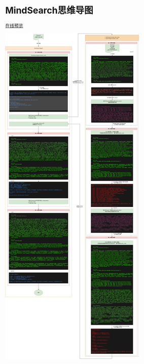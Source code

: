 # MindSearch思维导图
[在线预览](https://app.diagrams.net/?tags=%7B%7D&lightbox=1&highlight=0000ff&edit=_blank&layers=1&nav=1&title=MindSearch%E8%B0%83%E7%94%A8%E9%80%BB%E8%BE%91.drawio#R%3Cmxfile%3E%3Cdiagram%20name%3D%22Page-1%22%20id%3D%22MPWGc2Xjr0jboXtyPSAv%22%3E7X1rc9u20vCv8Zz0mbGHpHgBP5K69PRMm%2BZp%2Bpy27xePLNG2UllyJDmJ%2B%2BtfAAuACwKkSN0sO5imiUSRILC7WOx9L3r9h28%2FrsaP978sp8X8IvCm3y56g4sgCFLPp%2F%2BwK89wxQ%2B8EK7crWZTca288HH2TyEueuLq02xarLUbN8vlfDN71C9OlotFMdlo18ar1fKrftvtcq6%2F9XF8VxgXPk7Gc%2FPqH7Pp5h6ukiApr%2F%2B7mN3dyzf7cQq%2FPIzlzWIl6%2FvxdPkVXeoNL3r91XK5gU8P3%2FrFnEFPwgWeG9X8qia2KhabNg%2F89v7XT7fvP3xb%2FPfbzx%2F%2BPZ73P338eCkm%2B2U8fxILFpPdPEsIFFMKEPF1udrcL%2B%2BWi%2FF8WF7NV8unxbRgr%2FHot%2FKen5fLR3rRpxc%2FFZvNs8Du%2BGmzpJfuNw9z8Stdwer5T%2Fb8VSS%2F%2FiWG418G37Rvz%2BKbCQIBlfXyaTUpGtbdE6Q0Xt0V4tH%2F%2FePxrjeeX28m63%2BT3%2F%2F%2BNe%2BN%2F3vZE8hjQEBvEBD%2BsVg%2BFHRC9IZVMR9vZl90qhkL4rtT96lHPyxndM6BJ3dKFMEjz%2FK7pw8BMxVPlVimH9A0yksc9x3oQG43TAhDcpF7F6R3MUwu0vAiIxfD6CKjH5KLYcy%2BZj67kg4vSG6lmp%2FHN5QdaJgez2d3C%2Fp5QjFWrOiFL8VqM6PbLRM%2FPMymUyCqYj37Z3zDx2O4fmRL58CI8otoYMV%2BI4nTFxXfbDxDvETblhpuxVPelReGgnvtim55y%2FL2dl0cBZM9y46O5xsGQQ1D8ecnxnny%2BWxRXN4LFpbRW3yPgiHi8JX30E934l8%2B0u2SL8YcjP1wuebbnA8VPX6zDzTsXRDvIvU%2BPxV0teKbL8enC4dX6K%2Bllx%2Br185qUeFFTi5IxrZHHl3kidwwKb%2FisV1EP9ClkiG%2FOb0ghO8lj93cZfGV3UbPlkf2cbqcPD3w7ZB%2FvZ9tio%2BPY84Gv9LTWd%2BIN8Czf76RF25n83l%2FOV%2Bu%2BIi9aVSQaUivrzer5d8F%2BoUEN704buK%2Bxlar3VKpzvV8eVZ%2BLY9aPxTX7tExS7z6HadtqM58MH7VB2Lxbbb5U45BP%2F9VDkG%2FlQ%2BxL1sPUXw4WoEVEuvhqB%2B%2F9mP1OKeon3gaPRG%2FQicwMeMUNQfyAn2kXtzuPM5Wq%2FEzuk2cWrUzTirv8YPEa5yZ8YDffL%2FvV%2FeY%2FgD9AHM%2BrDiR1J5CrdlsUMtmKQtNuRTCRRDS55LKiHNXKo7kTCJhIkt2QULOZvOLjAsxlM0SEFkGF%2Bk2fjudfdlvmmKc9eN4YR3oACdRPYj4SUQXzkAU81Wn7NyBK%2FmQnbUUjCn9dbR1ovytt%2BOH2fwZ3ttfLtbLOSXxgFIHpaZ4%2FMBOF3F7n%2B6xGZXtAu998bX6IzzysFws13A05Yzbs6Pqkl%2B4nCzn8%2FHjWqzwkUqBxepLYV3lH8XNx2K8mtxz3fMK4ROWYpyfNcdqzd2cAN4OTYyn0%2BsF1c8FbWQDtUfoCV%2BMH64n9%2BPNYYB1elVgzobPx5O%2F7%2FjRK6WVaXE7fpqXk9qqK6jjf29l4dK78qmspCt1%2B%2BkO37RRJDuPYn2A42kW8ri3MPW6jUGBuLkUiGbU%2BelpvZndPu%2B2OerkcI%2F%2F8BVJ%2B6EHgo13o0iCMRZGE%2Bzn2WK2mY3n1llcKo4lJuVV2IzaR8174ma1H0t5YchtBwvAJLujG%2BrKzkF2YBXrr7OH%2BXhRbNdf1lQA2wj5mXim%2FnI7nibjiU1%2FuQnjyAttDOgACg2pimc9U6NJIotGE4ZNOo1432%2BMAS3uKLSQpNqrvDE236j0JfzGqoVpPKdQWIw3Rc72y3pPDhJ%2FvPz46f8VXwc%2Ffwvmj4Psv19%2F%2BvUyiEwOwuSyPvsTMFuxx9XhPjct7WN%2Bak9IVbohk2JipxsShVGpMFmOiK3HC3DQWuLxK5j0LLQTWDDp%2B1XtpC3tbH2fVfvuHZVyrJCLTLMWlQoeqSBaGLjXte%2BtfASjebHkJINpQlwyMdxM4a05RpRu5xgKMxrWD2ADsa4hPg8byIXdttAaBdgIYV%2BnACC2c9hvDOwYbC3I7YeOI%2BrSj6vlw4YxWKoYMmWZME2ZRLVqwEsZ%2BVvL4y3oA8i7SXDvRfsJ6gcVxRtJ11n5tUX11Jq86hx7W1Ty1outH6jH%2F3jI%2BJIyM1M2ZB%2BygFlb3ubK2%2Fg93ubKS5zTZQ8u0h77QNILMviekc9NruyKogJlje3iDxuOLvL%2BRTrqBLjzcYxtURAaZJfasylI%2FCvdmm8TFqXBXxMWg6NJi%2BQlhEPp6CqdW3%2BhX5ocXccUKANToLRrM%2Fu6v%2FbDmC3o52CeB66s003LNjahZ3%2BD1l5qcG9Z3GzW%2BZmduNfraZv6ck9D8T7y5%2FLmEwujC7w5ANqw8lrPj4nigiVB9IJ44jEp06ARCuykhV%2Bmzlp6gBlsM5gijxQQ%2FGK5eqixGHcc7HFVWMeg00319WP76b9Wy3nxL5jLv9bP603x8C%2FuS9vR5%2BVgi2BL9%2FaGbmIJ3t%2FvmY1s8rTiOzvwpuMNuzBb07%2Fof%2BGlRy794Opf5wj8ZCCcsm6DuQ12NrCtbDBdVc7YHyo2sJgOripQnYl4Uougp0V%2Fwb8MmFqgghaE2iG17YxrG2Qkf8ovssjmQUi4muYLk1fa5wN6%2FAO9EjJNbciVGPZ4xExhTBFR6gu9OeXTJWxYOhS7JxMKDdP7pM2D8PBZOpk8kQoN3DNgyytB2E5vVHdzjUgEvFRW1mYdMbs5j%2Fk7KGxjDqoRF8l4kAgDXsRmyu5RoTRcfrPOrFyrwg8CTAZyoNWNE8unCIeZMVVKKAzvUlIQAFiMHzD9cWoqv%2BezxV3OIv6L1dWaeycxrfa1e6fFerKaPW5my0XDgD%2B9%2F5FtCjGWl334ic6KTSxb3a1hjnya0je6uFk%2F8pd5lktgBAu8dz%2FP1hu6Mqo%2FUpnzB3jpnF0LvOUtfp98gt5Jl7auXw0VQilkqPC7NhbTCYLihXWv2Tw%2FNjz88fffOLz2Ajn6RI%2ByaFAdZFV8fpqtqOZoWWftMsxhFMCuW83qJ4aW5%2BUTY9VjrmBt7rk4wFJRYGz49eGJo%2FFxvGa%2FUjWQGx3Y59mCP8UEif98%2FPU9N9VQrryBs%2FrvQoRWgU4mT%2FGv9wVjuOI5dpMQQ%2BCCWgXj8fTTlQ49JAjssH%2FmXA3YC5lMCZZznRab8WzOEOeJ04CRewkUeCH%2FneXUrK%2BOT%2B3wyuvZtGFnNZP8%2B%2F%2F7JR%2F%2BtieU8NafLaZU72R0pUBCAeH9MmYXF08PNxzX5q03FRByIlmwXx6WgoL4%2BR5eHWSDWSHndlnnXbZ8LBbXT6v54ZjmkbZK4xxfy7GgL%2BI7JVe6bC6xIMdFVcwDcbXPpbI%2Bk6m5JMakcJsoZ5ExEy4%2FIllVycH0K%2BEyPr05S5CkriRB4%2BVCEow98UdXB5BkznyLAy6Awhx5TDjh0nvGxr66ulJSGWgpSX88YTi%2B5sFk9OtFJcitcvfj%2FOmOosy4r%2F0%2BYqRxXbml%2FZbF7%2BG3%2BfVv4jTj67hnFGQHQLGYmssywK4Tjoosjy9yn4nz4pZLnawSFmqchijsOGb0QEa65kbR3eMaRsg1jIQNyFSmlOk0xBOEQTgV0TsF7fUv0kjT7ko9raIMgb7X4z8NpeI34LQXM42OGaoVxSqyTJhulA2FnsTIy1SYkG%2Br1D9Hws5NR6ZQKvUkmEbKb06E4luqa2o5ckBG5UG5F4RnOeMIYXZUZu%2BN%2BKaO8fyVgoUXC1sP1LIMAd%2BcABqHmfDTagQefpxPQ8wB8jEAERnX7M0pqZlPr33xmPweoKVIgGF6GvER%2BbhkDx26E5Go%2BdMrAeN%2B7B3cCgBsjSEXome4xsxMF33JShMNlVUui4mtz5VpvgsIseydndeKwMj%2BdxYtY7AdLVqMh0tzFhwLzhz8phCMzcFPVFZ3W%2BdQkG00BtfETUmhb1uUUVW03corawY%2BdAQL8N7zox6hTHWaAXNCN8cX4HBZEZCwa3i29O3Pi1u%2BSD0WxyfsP7F4dL1XJGTCRjdidHpZFPbK6OIjxOgkoR7OLcO7UYSOCvnWgup3yGmnX4W%2FvksofVgb%2FtE5gcggKBnxaSbpZlzTKINADWXSar5v2jGWTXCABXDBXEhzIMS19LWA7BwzhsPF0z3SoLqlrOxUquFA2QsVaieWFBIrtTclrNQQe8fIlI4scuz3oiSxEMTJglVqZ%2FD6jnhmEZTnO0tkfGHh6Q1Btio8YZMQPuBNg5Fu%2FaxYi%2B43m0fu0KR7Lxh9Lcabe8qFJ8sH%2Bu2f%2B8v%2B%2B%2FIq%2FXS%2FfFrdPLO%2F6Rc66ii59UOfxGkvvA1JOI3ihIR%2BQeIwHt9MYv%2BG%2BJNJEU4JCRNvGvnpTVHcRIXvR5P0JgyiMYaEbg1bPz081E8b2ZIizqRHyP7ITR4Z18bph9yziW5cDBTmw4xbfEBj9mvkPJ4cAyaAHN%2BcMosA2E7pzfRM0H6ibw%2BQSUv9FHNX%2B8iwE6m3J3yGcJ540g7CXjAQq6KHEUtQRugCU0nALAuBB5FMf0jEef378WJBeadwWzvoOeidHHr1bqTZZt5gOrfrf%2BxK0IiKFoCH9dVO2OOmcX2ppgdQXTKN8juy4c1svPg8u3pYfpoJVlyy4Mn9bDFmhwOd5N39eKZ93JWZNgDYVIi5sRMsmoIiQdnNesjwDfncLGYq1GypVdoTjyYBS2TR7M99hkdFifJG7vlhzyaabZ29aIDmKGeUohlJ82wqbclMF5FjBHKnMuGeGwvUxNPM9qCYapBWFyPWycO9ygXDkNwwTPdzNtAN5AFXLrjfKk9tlBsxLED4GR0WRiaBtLjDKxLmpiCwFT2GvvLtMQNhGgiPTZpUrRpkVGaA4lWwK9wVw2L1oIKQ9AYI7qbGSZi1A5w89BEwpTM9cGhE7g2EtyfFxhVepIhApFzO115asOuNQN1pFONLcTYyEoFxbGnbiZUuTiNWwlgJ3EgGVqr196Ta6hwd1Z471e5%2B2Ck7SgPBm6AWxpXrjo9VT8RruwjCgBRJx1eAxIKtNNB0XgYHU1u%2Bfr0SZyYcl%2Bhw3CynrC7f6LCHYxVEKrpY%2BmlLSo8ZnQp8DtkGbjVgFTFBaBNxlCdSSYlKlmswbfPHIXRju2iqH8kkkrTerxkQ2C6Sh5m3GLMbMUP7gkyRNpYe7YRxA5K0kWQfH4IrXVAW7JjzmPLY96UdL5e8MhaMWoza56hUw3OvLEl1oKggcInulCN6yI8E0kMOf1W0sM3R5ijMUdj%2BFHaUY8gqbrXTcVMr3RyKOGtOv7qtpJ9N52ek3MVHt91zZ3cNJSf33NV76Co%2BvdGox%2FJkT%2BjLsBRSs%2FoydnFm7Oa5sxRg3M07BUK1iNsc8fK4DSV0DcnPDJQyaf4dOqNUOFjMxiNc3qczymQcnAhty7jfrc30q%2B%2F%2FQU5ge9nFV10srJdUiznLSsu4AASxFICoVvs7WMX0yFLTz0jcX0wz1ouFJenPx%2Bv1bKLDVUfCvsXPu9eE2KkERENlhzYlIEJrOQoT85j7NFRx3LOorKpvLggrCitlZdtWTr9UtepU5fTKSEfuZCLr4Z536fEyQXBbcPm51cbYWuQyquNquzRc8Tyd4cn2JnuSu37SX1aeP2bdjPJQVAceYUcayKhMg4v3DkgzY9SVHqHC6VH0fkrEmSpi3W3HfRniruajQuti4Ziiz%2BZpoyKn9DfuH0tHpb8IG%2BU0V1UgBJvcL0O%2FLYnIKrmATy%2BXIorQE4wFCk2Zh1uzlwZcK%2Bnb4BzIxBK0LmZ%2FhZSEAbvNAjGuygFXEEDgKiFTANu8S4EF31whCXUzcKBUAkGlWlgTK%2FgMmeKrwKtWoTRTHJpeoVUzIaKFcKjRT6KPw4Mns0SjBJYcRPicIf1B3YNJq5LqH3O851JTVhqrrDGQ5jbq3W0TofSKGqNDg81AsxIQmJjS90uF%2FRh5Sq3V1ePk3LfMbKpmb5uJfDtaI2on1m48ZAgHrO8%2Fnk4he45nkJWW6yjTv3Y0DGDh9Hs3DMSWontWw4DvkyspDR3QNmBdVa%2B5tHogXPGutDp8DdLYwKG9tnqYhsfSnOvr8B0uEDtAJteI2Ysh5Y9Zf0YlgYgDvr8ribxAnDY3CQunQJtcT2ksFxJfxJOSZRofyFzM7h8L4SIPkFCJTv4qBKtgOlgrjJeKAe91Z48Vhd9vxx13sJoa%2B8raXC4yYHnWBUlbY2Sr8Sm2GJ%2BsEPJb2p72rUd63JD921vPntVk0VvMdPQGzerQ2V%2B1qlpmU2VRCAvLvvbtSjvVFjR%2BZvX%2BVlbRsj1pJdAURckI33PKmH8ZgxogNQzVcRBxM2oVWAkk0tI%2FFHq40P3MSJqE3QAao7ACyLimE%2Fjkaimsydtw8tn4rETQ%2F%2FyPiSB%2BUYWBWSlEulwOHMmMLQgD8Qp6ooI6LSoRWO0yfe55V55sHH3VaUtag6WDl8RSUIclvy2W2mxoDJVK6KMJp0ZL3YEtG802yYGYKmPbRIqlsTCaEaKVAYFiI%2BeA0l4dSoNjoXTrxjMDdRqQ3CGKZu%2BIGTOkxUS7WVHjDJAc1iG5tzuSO6EUGUYtjA5eatZbaWC8JpihQlOIeHLjnE0fwKvgwFEdJsMOmOwcs%2BQOQwsq4jpURHttqkogvb5ztOD4TjvQbap6TCZ1mIyPcgamMh5xp0SvV3f4kDroJkc5fGxCo9hCoAcAFxp0D%2Bp9JfBO6%2BBN2sJbeS9BcbVuZLinX8NhFK%2FYzyqR8qCT0gN8BtD1vTrwpu3BWxVZccx1zm0i3wkwa9V%2Bv7Xe7%2BSZQyGjXrtvrd7vl8PssGLBSq2C7nfR0ImE3Q7JLJgFvXaGU6sJ%2B11UYcdwDoEM%2Bex5WKCFEAdlm4XFDtVhpnoZyjq20I%2BeJ6Wb0hp%2Bi5F8agjIx7S7NcjJzdRbMYHG0qqpHFa2orJqhUy%2BIRamMDQjEm1OpKprBTujpLW26uGBe3Ij3lnFJKmXRlzIJ3yngOqbny6e7fQUf5y2Gi1D5Kz9F2ScnA%2BDBvBPDP8kthiwI2aSxW8oYGzviIiEtAwY6wXdYyK2RYt9vblckF8Xn%2F%2F5uPnzk%2F%2FjvTfwP8soehR5VPbiPKMEqe6Qr%2Bax%2BL5HDNirFBUt0OtY4Sj%2BCaK8OFdvLLcJFfubKm4KznT6SC4IycjREaXCu3GbtUoYvQrkiPmCcfV%2F8xgzshS%2Bz9As35eZL64%2B5%2FdcRdLV53yJ%2Bpx4hTsUulF1btb3V5OH8dXd8svVZMG%2FswI3n59v6D%2BfVpvPjWVu2lTZ21K949Kux6tSfEJJIixSQ3RB8Rlnr52TaghXOytUIuVIk5NvQA1CM9mpRQU%2BgYG5S9PHlpd4gUF%2B3PmyNkWPK1BKfYMIuz678wjvb3dpqHKrwIMBiXyhKMKRJtAr6uCTgyF%2FX97dMcr1FuMvs7sxl24k0lKmMqdxeeCXP5CezCVLRHEEEbQiVfeymmfKqUP4iFUmGVTW4QYIdGsoK71lgoqERwc69Xh4Ah43iiUyTQ7dSvFKMjRqlTbBPDAo36NXCvI0SUe8ByKvhvjWjFdPU6vhVyBrkS5fW1Z1AgmTKFOYCS%2BHJm8FK49MbwTbWuXh%2BlFVFKuENBp1JAvh%2BBJJNhT0f8ks5pRyGJF7CXmDkbAAQtkJemuO10GRAWATNeo4GQirYZ99tiCdDW%2B15xhkoBkheeb3fsNBuG9cxlUhKPd4iQwwTWXSpITJ2DqcLhYjqhnygGWIuu2hJm61pL7rivJUREmAvaxpO5QRUdrO2X4qIPYOBCBWbHXPKhMeT%2F5AQIZqhRViDwV%2FERRm2P%2F0jRg2TbL%2B4RYmSETSA64gcWt3KiurQP6PdoBBIckcOhwMBVREmDynpywwn%2BEEkXLbZR6KI8qCqL5o1ZZyZxbi0zmPcVdxhoZxHW1ifi6zSUJZTUVNPF4%2B17jhSDKWYfOtKnhB3WE05mrkW5C8DKH6PqYLySZZTpLXwJtwDIAnG8GNZPuvCsPJeaIx7GTIYqrhsUAMAwG13G%2B4FXhuhAy6DaOmRPaMGwrPTu2oJJEpZlsmwFGQA4n5kpJq5zqQlT8jEdVaD4FIxGGxHRk23pqHkjqJKIZkv9XeQwicUANx%2BGZledeXE8wOKuQZwpRudN9V9tfGaCHrmG89CY9vCBXZ%2Fmbrw6ouBVTps8GI5Rt6pah7YXeHCEgYBWfOnOyG0LlzJDxYGSCG7xmm8EAXyZdagpM2nLTRdcW5TFpjOI3FQUawaF85uGuP6dpDufYIrj1wa4%2FX2sO09uisPShPg%2FSzYFpncanpqN1nZ5zF4k7D2M9iLt%2FpJTPKxiHFUfxbvlSqlI7iTyq8M9U8F0okFBwmvBZD0pcmTC5cUWEXXDvwa4ueMvUarRDJiPQcpBbf0ct5anTrLxW3etnu64QRsPGW9XEBDVS5xnj7li1vUbKzFJlL%2FwFhsmkeoDY6hD2bjfxYleRJStSBnEtkpxYwtYtQYBWIvI8j8AVwhggVShL1Mi%2FwL6OQpDELQmRCfyArdIaibU7eF80ERIVZ2eCIPtB7ucX81P8gLapQLwoidBQaMYqo6tnH93uR59ElJ%2Br2%2FvLxecVCU%2Fw0TS4Dz3%2FJjWX6h8G8kcjSmhZk3DxEoZdSjIBdNChLc6rdJELYZR8IEeBbC8Ge7%2Fle6AUMUtGp0KzegvolJIOX7Gt%2B4p4J1vC%2BwAW6ovgy0jK%2BLEjizgFmO9VFTPzXVQ2sUpNrx%2FJgdlB4Znmw7cHbL1cOrGnnB%2FHEHpd%2FsnDA2hm8vqC11XKuwgHXz%2BtN8fDCAYFvCLaVgEBoMjt5WvFNHXjT8YZdmK3pX%2FS%2F8NIjl35w9ZKHai3wVes%2Bt8HcBjsb2FYjboMe%2FyPrvitrAGR5MlFbWSZzpf4PRPac1utTqtFCWq8UnDfr4yLVgNWfhaIZZiujpAwD1NIMoU9ypic9qKZvYOBQGX8qHAuKTcI9PBoBhfKasQtGtUl0N2pk26qjVGUdKhKUu3xEkqUR%2FsWCvXA5Thl1Y6mDiYtLAn4QYDJwfliLFMfyKahEaUy1l3G8R8eqcz8t1pPV7JFHqNYP%2BNP7H9mmEGN52YefhIKVre7WMMf2Sp2ome%2B9%2B3m23tCVURWBKkA%2FwEvn7FrgLW%2Fx%2B%2BQT9E66tHX9ahpSEjtBsFrWvxqX%2FvzY8PDH33%2Fj8NoL5OiT0A%2F1QVbF56fZior9lnXWLsMcRgHsutWsfmJoeV4%2BMVY95vrM5p6LA5vlcg5jw68PTxyNj%2BM1%2B5XK8E8PBevQQ6WHBX%2BKCRL%2F%2Bfjre%2FrPLePKGzir%2Fy6e4Z2QgSZP8a%2F3BWO44jl2kxBD4IJaBePx9NOVDj0kCBw8CbYV2JgGI%2Bc6LTbj2ZwhzlOpBN6yBAq8kP%2F%2BOL4r1lfHp3Zrhm4nkn%2F%2Ff7%2Fkw9%2F2hBLe%2BjOq0n7jdKVAwgo6%2FDJmFxdPDzcc1%2BatNxUQciJZsF8eloKC%2BPkeXh1kg1kh53ZZ5122fCwW13pS0Z5M80hbpXGOr%2BVY0BfxnZJrNACJRUngppgH4qpKABiBJMakcJsoZ5ExoSASklWVHEzA%2B5Nwu3qCJHUlCRovF5Jg7Ik%2FujqAJHNVvl3VNGHRnFx6z9jYV1dXSio7bI2L9vuIkcZ15Zbdykvw2%2Fz6N3GaqTRO5oUlrAAoFlNzWQbYdcJBhe4hE0jccqmTlcoBV2G2qogW1twqLdBUhzlUVFq4cCAmjQgKSSNNuyv1tDb9RgayLVnGPZ64CgyQpdlKzVSYcH1QpX%2FKxAWtQrOahuypC4pvtYMuGjAflD8piNGnYs7Zopw1TIz4po7x%2FFHzs3KxfRmkGJaO18w6AVyOmlcG0lQ3%2FXE%2BDTEHCI0ERFRrHcspqZlPr33xmPweoKVIgGF6GqF2EXvo0J2IBNXoYb5vmY%2BVWqvJgpdQ1rIlen2iKpfFxNaXySWRcCBW9s7Oa0VgZP87i5Yx2I4WLcbDpTkLjgVnDn5TCMbm4Ccqq7utcyjINhqDISDKYGm1IWBGUocu2m7lldvyiQ7UXQh47%2FlRj%2BMPh%2BAPVLGbURVi8dI1Wg4HXgaUGth23N1KZB2qwo6ul7brpe16abte2kfvpc0Od9cm2zIeEl1ecZvsTpYsLH45Oet1ylnF4ststVw8FG9I0npxADdVw8Mr3KEa3lqVw%2FtajDf3lK9Olg%2F02z%2F3l%2F335VX66X75tLp5Zn%2FTL3TUUXLrhz6J0154G5JwGsUJCf2CxGE8vpnE%2Fg3xJ5MinBISJt408tOboriJCt%2BPJulNGETjeg60fnp4qJ82sk4fqs%2BmOgfbl623tvLDP%2FWFyKeJjs2ncCQ7g0vmGnjSsspeMBCrooJI4P2B0YV6vwYexEb%2BIRHn9e%2FHi0UxR2leDnoOeqeFXr1jukUdzfrks306vcD6aicsiklqS9Udde58O9T59nos9Z2zoXDeU0M2yUkTnyrpTb0iIRM2en1CVE0%2BU%2BusmraJT6nfsqx2eKq0J7PC%2F%2BNq%2BfC4kcYcKDjEuPQ7ZJtQvtWY3UFkhmkmncpkhOwX1qhg8PLGzCIAdiLdfvGDhbYvKxqVyoVNVft4D%2FH5mPFyUbpveEHysnNBPSUfu59BhYCPRnY9lu2IO0uEJuEFYWDpLNE7UneDxOxuMKz2IhiLXgRG5TKtZL9u5zLJZGc6raVBa%2FOkk9PO6XphhPIC7oWRWNhUr3tuXzu21Ist5ALd3pnQAq61mH%2F3a6L77UzAQNX66%2BxhPuYA7tau4ZZMisnEdqrckCiMvLbb25pZGZJGjPk6wgLimwhLAgvC%2FHiHhg3tNrh5kGyVrTq3L5G9rERBs6GIHaIHCARBAX0IkTpFFLIbqTRKaMfpcQKVYTN7s5PUE2dltwizUNRTE34XKKoog4fA80GHJap8RoBcO8j%2BXgV3FZR0HxTjh%2BvJ%2FXhbe5hzbZsS12zYttJdFLWU7rrvwQOmRNc35zON4KZy2qkBoplkJQt6nEDNeR0tEVV33qpfC7fKfFlobcsru5SSeFom3QnCqHjqEvlBCGhUae6ziMa%2B7ugLOeeCYpdhm3ECNQ6P45RBnWfSgLMd%2FFSPR7McqVo3rgE7lOfZELN3G0Rx98iBLGRdGdkOyOC8AHlG2zZA21azOL62bWtaTDlJkR4iRBwCECGhyeZ1lVbUOL0IoJYa61FDRZIgksFpebm3te3Kv%2FQcydXMRjWprprGXxvJ2Xz3IjOA54Rn20hOpREIq7h6ivBkhT6SX9VPOEmnUtuZkV3syK5mNmFJdnpAxGsjOzMESHE6bo%2FM%2FUayMx8XnM6X8kgiIuEypUn1HIPrMJuo7Bu%2FraL9a6O9NjX6E0ZX4NsT6pMyY3K%2BBoF24pSNUT%2BMEdP4z1HwPSPaikvaYnDPUeQl37xChJF1FV%2BlKNdhaVukPPG4yg9UbmeUCSkSIJVhnTd1zyHfL2X%2BckeRzbMBY12uxxmLGrXcA5Ib6aC722YUupFrhGIDzIms9yGIkwMRHyyE%2BooKCdWD%2BhdE1i7KBnqmaEUcU4%2B3YX8qdBh6vfS1x%2FcibBV1rZr3gfo81EItcmlWhiCQkvhRS0ixC2A5kHY7kPgCBk14W8BQmm1x1yoFKMhQ7aF6U9jKmspeIdv2Vxm9jeLCBeJ2221ba5iGJ3flH6%2BG6b7GXj8gQTtzby%2Fqbu%2FdyZlP3n4NU4G17TVMhb8Z1zDdStK7lDAVj35YzvgRoFyqUYVYkgoNwArEYxUyUPNwxVFfT4yXq914PNi64qiOCNwGc8VRXXFUVxzVFUetf81rqYLniqO64qgt1uuKo7riqK44aqtJu%2BKob4VcXXFUVxzVBIArjuqKo5YTcMVRXXFUZ9F6IynXzhzsiqOeFWRdcdTzoR7HH1xx1LMEr6uxyqfhaqy6GquuxqqrsVpbY3WHo6aWcd%2BMJ3%2Ff8Xi9S3G8ZNxGOdvMtpwFOx5KSk11BWI7FYjdKkrYqKEW7QjXq7ubdz0C8%2FUpX%2BEfvB%2F4KN4O5HGISrZtKjw4ofg8pDZXydZVsnWVbM%2B%2Bmqirxeqg5yrZKsC7SrZnc745t8obR7Azm57Wt%2FKaDQQWO5oZVdJg6Tu0E6fWdJjZTKsocoAFUfh2IzJJ9eqJysbKqyqmLavmtREYcI3bgZhP5iNZIrCHY4l0C7UKbJQksgDzUNiFhS1SFZUEEzZA3hMWTGGVlqUPRGiCKlRXnZ6H6yTY4SPrQB9YHsP23IF4BZWmRFkMmbBusZL3eewHLm9ASqtrB4K0inw8mCOog5bfFlpdE%2F6HInqlLL1YmW%2Bj%2F%2BLA9t5mT81ATJUxDyLrtsbClUCIXmaCR65h0PbqQBscC7RbCVFFGimaaAC2whWi%2Flrwm8pDLI30vBAro%2BMGXCmENIDfDJNCwA7rgN3bHdidQIvcJ5YNCC81g9kaGIK5XAh%2FDRGvaJyz6SnsxBmiOoiGHSC69Xh5VcwyrgNJtBeRVcqR6pSkVRjtRJGvgciSOojGR%2BGRKZTn3lG935k5kbpVJkdhTrZDVpAUyC%2BwOwaCbx1v3WnduknbdStfNIh9VgKDe%2Fo1lK9oeD%2BZngnlHvLno1X6Xt0y0%2FbLrB61SGahdzLJ%2FsSLqhWj%2FdZy9Jvj%2F369tNxaXN7PwnjW0KkVeP0uEq%2FsiJAm3fkT3hqH2gi1kqXfRbR8WxsB%2FBaqLpzSh1DKFKv9hQuVGtBD%2BoChIDX8FqPTzDhOj6lNNZyqzbirKJi4yrmsmmnmf6gVMu5PLKQ5NKPgbIaiqvkEG5ykLly14sA9uWp3hK6omC54aSTKvRGpW%2BYoVeT8YqiaM9FbxlBZU5ZlIJUPg4qAlxj%2BSXD4yisJuHFxNt%2BFmd%2FF2Tg%2FSod9hgZMGpnk1iAhFSO0vr%2BaPIyv7pZfriYL%2Fp3%2Btfn8fEP%2F%2BbTafOZ37ePqz8UJXyNPXm6JByjrwPoyE9dnB1ztnFRRktpZybiP401OvgEVqcpktrDyW4Be2aXwUMtLPMqBC4O%2BKChLBZc8R3IJuIf67M4jvL%2FdpaEKVAcDAmRFhFwTIwwhvF7BwScHQ%2F6%2BvLtjlOstxl9md2NeH0IiLWWyYBqXAln5A%2BnJwHxZ6VfY2FWPCBVSlHLqEKZDFZYPhXq5ZI1uDYUxnt3hI4MKZIt7eAIe13USmXOAbqV4JRkatUqbIPcOyvegbQAyJZJExXvAYTPEt2aipLBYDb8CKSB0%2BdqyqhNIWCxSCjNJmTAvbwX1ReaKVMs%2F%2B3iu5qjKBSshjUYdyYrPvkSSDQX9XzKLnlAOIxJZIAkjEoqdKMTvoy0MyACwifrRnAyEMthnny1IZ8NbFRWDDDTdcsCWu99w4KuOSzcQgnKP1w8AnUsWCdDI2DqcngmFqGbIve3gMu6hQiK1pL7riphjCymCTduhdBxpO2f7qYDYOxCAWLHVOopbcQ0wkNvUOjcUW30jhk2TrH%2B4hW6NSHrAk7a4ESMdyTf7xgEGlQjzRGs1JmI8oNBHYD6DujLnoTiiLIjqi3IhKbfZIT5d6X9mtuwpN7EveqaxMXBlDx7skWvccCQZy7D5VmXDD8syIZXiEI18CzLBIM7Ex3Qh2SRr8ek18CZsgvdkMZKRLEFRYTh5VDZwg0IiNTwWiGEgoJb7DbcCz42QpaJh1JTIuiVDYbCrHZUksnXrlglwFORAYr6kpNq5DvjZpUDRBIFIuOfYjgwbb81DSZ1E9syz3mrPYwfb4kAcvtmwNGi%2BmGB2UCHPEKZ008Wusr82RgtZx3zrSXh8g4do%2B5utD6sk3xG389pgRHhHECXq1tj5BCSMFupnTnZDqB41EqZZ6M2R8T0jGoK84M5x0oaTNrquOJcRlwynsmEXwaJ95eCuPaZrD%2BXaI7j2wK09XmsP09qjs%2FagPA3Sz4JpncWlpqN2n51xFos7DWM%2Fi7l8p5dM97FDiqP4t3ypVCkdxZ9UeBftP7gSqTqaUNUi6UsTJjQsD4VrB36tV9taaLRCJCPSc5BafEcv56nRrb9U3Oplu68TRsDGW9ZjETRQ5Rrj3RK3vEXJzlJkLv0HhNd4hc4tYO8jvLz1yI9Vz%2BWkRB3IuaBPi8aaKsJLxZft4wh8AZwhQs14oape5gX%2BZRSSNGbeZSb0B7LcWSi6VOZ90TUzg%2BAvsfiAPtB7ucX81P8gLarQg8cXxXUFGjGKqOrZx%2Fd7kefRJSfq9v7y8XnFei76aZpcsmCdF0VS1T%2BsimNDnTILMm4eotBLKUbALhqUdc7UbhKRibLhqYhcq4Vgz%2Fd8L%2FQCBqnoVGhWb9ES8C9eS4BWuwgdF4rzKksCRC3osLYhbkOb0ZN2xK30ve0VCZmw0es75dY0um3dbrV1R1w%2FatcQ11d3Hr0jrmjRCw06%2BH2Pq%2BXD40YGBYNJldn73qHIYZVQqLov8zM0k20BiLRmkRii%2B1hwn%2Bkp%2F8FCw5eKaQoa8zQzDQvkUdnPwNOJdEHSAyBfFevH5WJdNFHsrgSoU9BiuSgqZCguVQj1aOTVIxX6CkLPILAgDCwdl3udycugp683lwvy6%2BLzPx83f37yf7z3Bv7ny%2BBFGiwv6NRFh2VfXfiLX2DigrhQdlrm357xtw%2FFagY9Z3D%2FZYyg397%2F%2Bun2%2FYdvi%2F9%2B%2B%2FnDv8fz%2FqePHy9DYnZRtmMysnZ0Pnxf5YRUSMLzWvVVNkci1Q7NaayPBIveoUOzQUrWxtPxi5DSDr26Mfl5SZX8ghOQH%2B72bYVl0JZM40OTaVtuYp12zzNOp60iGzv%2BL9ccv0zi8qPHb3CM8B%2B%2BCibIfgo9zyoV%2FjJbTD%2FyurfZHQTU2mW1CnWuv84e5mN%2BAGw5RyqSy%2B1tEU8mNgllmqQ3Hsgu49VGEG1kJxC%2F5pipPT0odPXjI0jN0yPtWcSTXph6%2B2PcToAmwkX5C5VlB77wvggmsnRmtQsGB8QXmRR2fN2QKETo2XLkN5B8%2FZGvoywxMUaS0CJQeqQBY%2BJtv1HZcbyA8ODWr%2FNDG4FUXjaeU9a2GG%2BKnPHn9TFOi56FcrBwaeEUFDebSyGrMX7w6Wm9md0%2B76Yp1rEdsyZUD2oBXFPeUqwoTK5XxW1BqYISn%2FjN36Ie3qw6aIbns3Co3V5JDB0hU1yqlAZVv%2Bl%2Btt4seenwLhaHyk7vtr2nUUGmoW17k%2BCmF8dW7tvIzFqz5EAXuVJi2d6BZb%2FFB2DH9l31MvL8nkKYJoJtEb%2B6oRILWlaJTGIQS1p2yPonkrSETSDw5uObYm7hjF1q1e1WNk5m3Vjqx7VpgWIGjzZkSyfsWYjtr6SPl5M3m0ioxA%2FVctPW2UN%2FF%2BulXoZCq0gnXnUqRw0ALXCAEgwwSSI6VIjMCSXjKAibTf7M0hwq2lR14Isb22LIkVl9QB6zxCKucZldtS6zIWInGkgYmnJVumzYbmIN8zHx0imZ%2FjA54lTjLVaPK66wWW5uaayVnUkfnymHXHQ28naSAuDS7YpXOZ7Nx0yxueJ%2Fr6%2Fg%2Fddfixv228Mj5dgXrFrwDShBP9ID8%2F4Us7uDF3mcR1Xe%2F%2B6HbsNcjafT69VyubleLKfFO%2FbXtUyQ1AziVn7TvrRmJRuTv4dXBsAvYfMov7Vfyb6w5EDg6%2B%2FyyhZOLPsyW8FSB9jhZ9UWyV1rkmwrrboDekscMSHgHec9HF0NxANkViym5o3dwH9CKpQUeL7zLJtEt%2FBzNch9r8LPdXS1JbJ4IaxqS69qmz6Al8uKHanGaMaBfTxBDCdSCRL6y%2Fp%2BPF1%2BlUoPfXK2YfAISpT8IcBxQlTEQUtUGG6Cw6mQvgX2zfYJw1KbCEutdxLLRXtLsTLmiACqLFHJB8oPWSYvgfjfQ5EtEIcFxsphqaykZd5WR4mzYzjGa4b99eNqOSnWa3riT4vvEwSmq7z4VkyeNsUuMHkjNjNySpuZ9bAhtfxOhOXsbkOteKauKLSL8cP15H6MvVR64M4bwav0TG6VKboHzrTzTEUvHtpw0dmsWTEu7mbntN7nm2bO7XLxC1g19wmIi3JX122fum7r5%2FWmeHAl3Q4F20pJN2j3NXla8S0deNPxhl2Yrelf9L%2Fw0iOXvn91rrGmrnCi22BnBlt9g2mr5H9kS3GVGwVmQ5Z4oPI0c5UMNRBFcktfd8XLYbqhuOtG2CJD6E%2F4n6fH5w1v5ydcS1AAitUcYDP6IHwHnp7FAq2PUMMkcYUXlYIi4FTJZJ4a3DlpIKvSbZvW0Kx2LN8VeMwvJrL4lMtmKAyr4OTixn15z1bflqpbDAHJxBYObKrWUBErNhVzs560xK6cuESkeOFA3ShwmF%2FgDvUCvaqNDXd0ZblIhUpxp%2Fs2TS9KOF7EVR8MU1kADj73oFlhHpepLgwglSZVcrE9fSR5l%2B2VavWq3jOeQFhWwxPlwIeiZpRql6VSfegjUICpFumKYk0PoCpNDTUQcMsehWvTjWu%2BHZGKmKFZdtqcYQ3NKEiCIxe6qSRiq0EhqjKxUVaXUwCtf6gB%2B8rRzLceyY25seLwJu0JDNMfxW2X8BJmnF%2FD2O8GMypSR0zXg9O5%2Bp19iFiWyA%2BCQ7LJDGTZrUDE3wlUKrOXmVpoIhf7XniBP5G9RTQ3umhg0OAmVr3Z4HHldx6I8mK5p1EdA0lkIyTbbq4U%2BdMqxfvCow2RhhrnHAkvk5gP%2Fwm4dLXCulnoD2FWoGs8%2FUSPuMXk%2BXo%2BW29q8PYz%2Bwm%2BHwdd4AbLUYMg2ENAcMOyQmfeQ1VYcTecQNZlHepRBmeCbfOwVuhSk7eyKOPtuNVgmlhWKrmBjasYrAMxas3BXeHT1QiLiME5HSFGY4Zs8PNftaHMm8ND0OSB3TAyD8oSKY3sRvlogXopmSoCxQIGz1wuJQ3VVgKRUXUN5n4pPdXqZULzKOUc0axATaINYlHkTQ7lkYhM55bwowI6w8%2B%2FDoPqFli2natsv3s2UNkWKbaDURrNMjIcpz0h3KX99iRhIwgdQZ0QUYPyehJrgEkdj9eOVhM6dbTOaC32ysXsCdXduYRwRZk0ZEbWmfF4arvZ6tAyEpTzhpZC7OCDwHw%2BGwuUzd6VSNQ3OVelsGgzM9qRIb0cgxCoORCT4PbeZiahpOe9oIZiVWzbtozqgNNmt42solxs50S5UQb8ZOv4ip1ATLFVbDT4QglBXMW0jeKy7zyMfWzuWqvMVi9d8v8r8Yj00rS4vYC4qnfrYn5rxLhloBT8QP8xfZFc%2FETDHmx%2F7no%2BHJ6Dm4JjG7g3KDtmV9yGkbFw2V43Qc1wVS9w1TxLac3CXgTzgbSqWCJsKLV4VCiG6P1DxWnCLWS5b8fUNoFYM7rliIv5NSYai%2FqvAq1Ngd48mHivKhWVDX3PhH2JMPioZqnpyPauGrOGFj9fQb1FCnkni5vgbmtKl0KtLWqFYJv9ju2KvrTgRLrqA2gwZ6%2Fwio7nqk5mE2EaJiaqqYIdLNpmHB1wtqd%2Baogy5zdDqRf8lCoQo3WKVSZctRPAepVr20ZYd9UVcxzUMlN1ydUkEsg97AtFUAWyM4CDXIUC2cFSVt3YDUsGsAy2wFDITLhvuEltmeRq5RZXxl2F5spSRcDSD1JWwqmZ0uqb1Zh%2Fd7T6mrupUQGs8BCok0pQxQqFdajQncqHeANS2wOd9kEndg1lrSM5ldxGyG1oQaXV2OxXjHFlDQNaaQGxDkwC2dA24m4krXYEnEORbWSFK%2BR2EQOqOXPxCjr1ClkXCCVH7QhxV0gAdMiu5IyIM6DlHP7pSykMeCAcOB6KAFc118A7wh8TtcV6%2BsxzYchg1pS%2B4AnC9taT9yhmBWPKfWaTq9D5JF9tZMX8wAg5uEJbE1MHCM2A1ICzpzaqqIKdGofDF84nBvrI5ocxhSZjZDrV3pVYWHlQedUO2haDVWVdShpXjE9Zj9Tj%2BMwwj0mJGKHXKvSbb0e7WbTb4Z1QFf8lmVhplsgPtvnQtYeK3%2BiqGguSkbVsrMIu2gKqka9oh2HiSjEUrpFlVmW7kaGUsl3FkG0VeYlI8xOaYLt3KRmrynO6w6bLfCkOoivjFFMFBobSQpKUCXoMl3uyX5vLMgV1wDxo1HxUDrWCFmZRlfO%2F%2FhV0ybEku%2BpZ1jAxqwQXCs%2BdUIDVLuoynyEu%2FwfpkyacTbqw1oUaSqSY72qdgViTHmjtQlrOnR%2FjGgLVOao8x8q9ovIpsV20W1XBIyQvmjaAtnNSqtpAnL2l2bCeCFsOjtJz2uOFDp9coVPcQyRgbnTT0NigrlQpqDRSSOMetuyVbvotTAt7piryYHcO2MCerA6iFlwSR8S4kKOD14ZEG9MF7b0pLOOgvac1R6%2FbP0dpc1wK37ukc5%2Frtjt8XVace3He6ao71c3sklmS%2BO0yS0L%2F8Nmq9kyT0MggqqvJaqE1Vz%2B1LR2EoV4rU1W1w9VTPRslHK36XVP5u8ALpMbmit%2FxURVytPJ3tnrKXrUi3cFQRrW576JC1g6pZJZcMjvWYzOZzH5jYiePExUjjWsTO88y4%2BygUtwJxMljJcR06KfgYLt%2FxlmgZZwdA%2Fjnorx%2BJ0TgNtipNpg2MZdx5jLOXMaZyzhzGWcu48xlnLmMM5dx5jLOXMaZyzhzGWcu48xlnLmMM5dxZjg6XcaZyzhzGWcu48xlnLmMM5dx1siuXcaZyzhzGWf6QeUyzlzGmcs4cxlnLuPMZZy5jLOzzjhzIUfHzDhzQXuvHstbMs7c%2FjmTjDN%2BDDCm6Pbfm6ISvP%2FG6%2FWMSkqMZtwmPOYmrDQvZ6p5LLRkoSdUzHk4ECpDYlrzZm5jLN2t93lcOqrTuBrOU51GvXttuGencxMIaBpV%2F32bFuzxfl3SuYifj8pgHbM7NQ4trQ8DbmUHRnG8ptAqpGRkkKoNH43LFuomnoVKpohiu690PxXscf50N1tYVRabBkb%2F36NXuBhhSz9vecepWnXLkxbzm%2FY9u7F932Y7sxPAQTeWBjBoqtxaoT1Ux%2B5uLzyDZtwa0F6kzzbeDfv2wq4GTtRxhTrzhJMy35QYhKXMYvFltlouHgonZx5PztQiRLbtW5zEU2FvjQeBheH1hG1fyFOmkbcS6so9yizyKObm5VTYFrOYXZP3dpuXkk1T5l4AN6qaoHgJl4NFeYqhDJthcjkFcp%2F5%2Ffo2fzsX74SZvDKgeDxQj0csSdqHJANNRgrkilMm%2BIInjo6Wh51XjGJgmPzJI2%2BojJjp4j2TEUcKrMgXrMCDPGIsCm8onKe5R0%2F5IKpfSa9cCavxMRQyRprvjjvCxBCYLgHvhxq7%2BhIFcwjlypg3sXaqoZxqwsOuMoRCwgVsIl2ko90nv31svkX6UpmJSmdOnsU9XbL3ZSITqHuEO%2FdH9SuEDcxFvVw5hAgS7hNOLblu%2Fd5ntytCUiotFygh1Y1e1xxUB6fVNsCWQGOT52JrqcQpRQsYACcrtvZADigjlMDpLRycoEcTzc2WpVLjG0jH7kCGTwz5TyrkCWItRjYNncikRBXFYVXzKmE3KYOJ8ManzK1bOndhQJlsRCLFZlCMBCIfdxIf6iTGbgtQZs9Vlt2pWNeZFt9qXeSlQ193vYhPFJklfGSxHlzCJ5a1fo7QJHyo8s5idj5mQ5vu3hCedEL5risR36w603872fGcxcG2K20nM76oPNh2Ke2ExqPIgW2nuKuw%2BHLy3wk2m5MtnWy5i2x5ItIUThoFVtO%2FpZw0LWLchjz%2BuBLpVOs24XbePEcnr3Jr8f0reFSN2%2BSIEWutAVhxrJwAZ8ihglNw39X4OMpan8rCfArCQtbrWoG4uRQfLgR43uVrjy9Bx6SlCB3sUARzWwFbO3pIc6VEi47IwHv5VUyWKXmJB7UnPQqUzaVAEvvh09N6M7t9blRja1VR%2Fpo1r6rJxvKjx2%2FwFuP9oXi%2F8QrgMKknvLiozpPaTkMVSWyGovLDQtRLGnJhH8bzt6it3Zd0M578fce3wqXQYdnvs8VsMxNWAHPVzSaCnXhkRx38NdPG9eNqOSnW6%2BsJ8xl%2BlyAwk4eKb8XkaVPsApOKYaRboeJpVJBpaOPQJLjpxfEJOXTaa23kOFLt2sTkyJ%2BfCjHw0et5nwrOFjD7tvrdwdHAnBpgLmWstwTpOD4hqO1LMIvk81NWlEqXUTquVDqgIZBl0beXSj8aE5Jl819LAe3vpIXK1vq%2BZ9MJ5fXBdv8C2mcDfNf9yW2w84OtK6DtCmgjRGrVmVwB7aEroO0KaLsC2q6AtkyWcAW0XQFtV0DbFdB2BbRdAW1XQNsV0HYFtF0B7QtXQNsV0HYFtF0BbVdA2xXQdgW0XQFtV0DbFdB2BbRdAW1XQNsV0G4Y2RXQdgW06wd3BbTPuoC2Czk6ZgHts4GuC9o7UgHts8Hw64PsCQponw123P47ZgHts0Hz6wOvK6Dd5F5zBbRdAW1XQNsV0HYFtF0B7foC2mcjfjgp87gFtM8G0a8PwK6Atiug7QpouwLarsihK3J4gALa7iQ%2BUgHtswGsk2WdxfQswWtYTF9P0fBOMu2bEFNfhwh6blKlExSdoPhaBUVJPt9rxeru%2Fon9a0U7Y6qTkJwx9QVFUBXIro7Z%2BipPpbMdee9ZKSM9XUxkF3CpMsUhygmPOraWRFIRvBCIaTV6NuQEVdOI7XEGlfwbMxogldwXAsB9IV7CyUGXoqV4RzKRHYdpywxCUdcJH9UQAMGZN%2BRfMsjlKAGGP5XiSAhUrIgKa%2BxobLFQFUJtBnmrWIuUO%2FGH6ARC%2BfkirlkdtaqGiqrTgXGzNYMEnW3sAPPeISCAKAgR94nIsKwlMbUwZJaslnlBSQhMXgl%2FqMp6IAZWkWEeqThvS4VvjASahWimJClYdIqkJHNmupdZ%2FaTwk2c8W5rJtjPKikC6jXWCq83GtWVlNVTAYWIMLuxmPM6nISVslaurB6%2FjKamZT6%2BlYC6%2FB2gpLag35WIzQZvJ3KacjEHKFQXZ%2BLwFsVT4SHPChsQWyHzIJ2zyRaUYcIlMcTjMUtDzKktKFQfmFZHgeQFPpRE25z%2F6ovydkEtxDpJt64OoKVJR4jLvx%2BTqgmjN6P2GTWigEHg5gFWm7ArFUyW%2FmSgEhEnFKa3k5RJhAqHL1QTwlN0gtN1ILnTEGaOahqrAZoLZmLvJhwAoI%2B3QKtWTkeCrojYDVjRG0pDgc6ozwqWajgLQg0PxlGCelYp%2BOLNC43BCZ8gSbT5s5KHUB0foHgEDJ1EdSqJ6PUbx76urZFhTGL11V0lLtXNbw4UkPWJXyRNaeLtS4dHaQr6ZiIi2YHkjYRNtl%2FtaYivarueNB2CcgC84m72z2R%2Bwg%2BXW3n8hFgRee%2B%2B%2FfeUcQloKOn7UXdDZqfefnNB5d5raF%2B49E%2Byn7TRF%2FFfSaWpvCreI8qftNEVCA6IsDeKj%2BLpcbe6Xd8vFeD4sr%2BY6zMt7fl4uHwWkPxWbzfNH3mxvMH7aLHU8FN9mmz%2FZ41eR%2BPYX%2BmXwTYzMvzyLLzBPXlF0h15SdIXLp9WkaLpR9A3bjFd3RSPae3Ycr4r5eDP7os%2Fv8BiLHMYqrVi3Yyx8UYzFZmswzRvBK8YaSJ3PZ4%2FrYjtT27U15BEas4VepJ8kvdTC4AILgyNHY3CJ2y6acNliuwDBvtR2iciLYGxB5%2F4n%2FvJXiT%2F2tUQa%2F%2FaMUHgETPttcWqitOFw2wOl4tEPyxk38Uq%2BEaQV2TGuiiqwBPFcSRrZajV%2BRrc9shvWDW%2FyU523hLFouTiqeSIJw%2F0e8HuJ9gD9ALMuaVtBcg9yN9uqVszp21sZB6KVsWFbt1QkEwoyCnlqMrzXG%2Fn3mZW14BOz4t3P1pslBafyqO%2FlFmA77GewY9sU40nBChzRC%2BwknE3G80z88DCbToGrFHQ54xs%2BHtu4gkh7A%2BGDbjhKJ8vFgmqX4uELJcFvVSqA%2FdUesd5VmBB9JwTwbc%2BtfBnog0qpRY6wvL1l1ear3L1xB9CvPHEa3c7i8n5ZThlOhv8f%3C%2Fdiagram%3E%3C%2Fmxfile%3E)

![图片预览](./MindSearch调用逻辑.jpg)